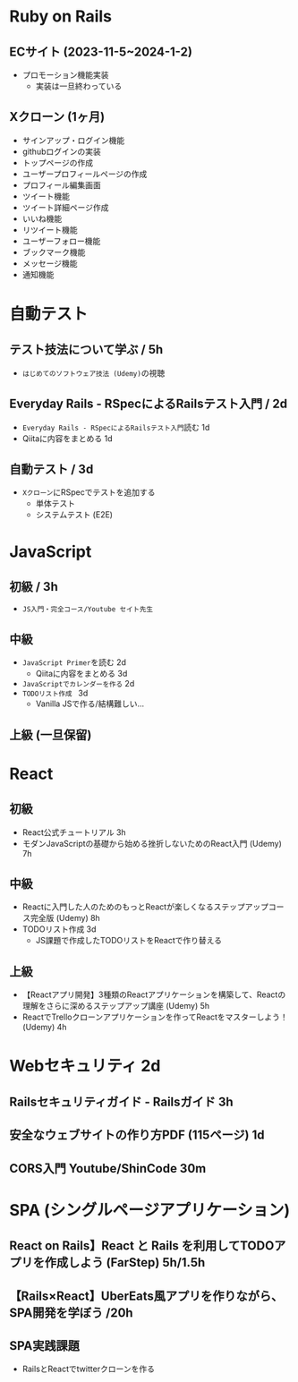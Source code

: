 
# Ruby on Rails

## ECサイト (2023-11-5~2024-1-2)
+ プロモーション機能実装
  + 実装は一旦終わっている

## Xクローン (1ヶ月)
+ サインアップ・ログイン機能
+ githubログインの実装
+ トップページの作成
+ ユーザープロフィールページの作成
+ プロフィール編集画面
+ ツイート機能
+ ツイート詳細ページ作成
+ いいね機能
+ リツイート機能
+ ユーザーフォロー機能
+ ブックマーク機能
+ メッセージ機能
+ 通知機能


<!-- ================================================================ -->
# 自動テスト

## テスト技法について学ぶ / 5h
+ `はじめてのソフトウェア技法 (Udemy)`の視聴

## Everyday Rails - RSpecによるRailsテスト入門 / 2d
+ `Everyday Rails - RSpecによるRailsテスト入門`読む 1d
+ Qiitaに内容をまとめる 1d 

## 自動テスト / 3d
+ `Xクローン`にRSpecでテストを追加する
  + 単体テスト
  + システムテスト (E2E)


<!-- ================================================================ -->
# JavaScript

## 初級 / 3h
+ `JS入門・完全コース/Youtube セイト先生`

## 中級
+ `JavaScript Primer`を読む 2d
  + Qiitaに内容をまとめる 3d
+ `JavaScriptでカレンダーを作る` 2d
+ `TODOリスト作成 ` 3d
  + Vanilla JSで作る/結構難しい...

## 上級 (一旦保留)



<!-- ================================================================ -->
# React

## 初級
+ React公式チュートリアル 3h
+ モダンJavaScriptの基礎から始める挫折しないためのReact入門 (Udemy) 7h

## 中級
+ Reactに入門した人のためのもっとReactが楽しくなるステップアップコース完全版 (Udemy) 8h
+ TODOリスト作成 3d
  + JS課題で作成したTODOリストをReactで作り替える


## 上級
+ 【Reactアプリ開発】3種類のReactアプリケーションを構築して、Reactの理解をさらに深めるステップアップ講座 (Udemy) 5h
+ ReactでTrelloクローンアプリケーションを作ってReactをマスターしよう！ (Udemy) 4h





<!-- ================================================================ -->
# Webセキュリティ 2d

## Railsセキュリティガイド - Railsガイド 3h

## 安全なウェブサイトの作り方PDF (115ページ) 1d

## CORS入門 Youtube/ShinCode 30m



<!-- ================================================================ -->
# SPA (シングルページアプリケーション)

## React on Rails】React と Rails を利用してTODOアプリを作成しよう (FarStep) 5h/1.5h

## 【Rails×React】UberEats風アプリを作りながら、SPA開発を学ぼう /20h

## SPA実践課題
+ RailsとReactでtwitterクローンを作る

<!-- ================================================================ -->
# 